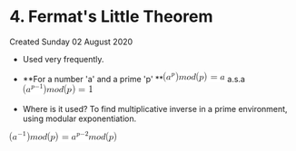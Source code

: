 # 4. Fermat's Little Theorem
Created Sunday 02 August 2020


* Used very frequently.



* **For a number 'a' and a prime 'p' **![](4._Fermat's_Little_Theorem/equation.png) a.s.a ![](4._Fermat's_Little_Theorem/equation001.png)
* Where is it used? To find multiplicative inverse in a prime environment, using modular exponentiation.

![](4._Fermat's_Little_Theorem/equation002.png)


